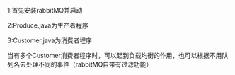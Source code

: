 
1:首先安装rabbitMQ并启动

2:Produce.java为生产者程序

3:Customer.java为消费者程序

当有多个Customer消费者程序时，可以起到负载均衡的作用，也可以根据不用队列名去处理不同的事件（rabbitMQ自带有过滤功能）
